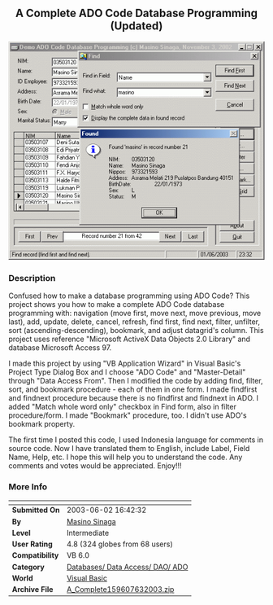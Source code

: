 ﻿<div align="center">

## A Complete ADO Code Database Programming \(Updated\)

<img src="PIC20036121384278.GIF">
</div>

### Description

Confused how to make a database programming using ADO Code? This project shows you how to make a complete ADO Code database programming with: navigation (move first, move next, move previous, move last), add, update, delete, cancel, refresh, find first, find next, filter, unfilter, sort (ascending-descending), bookmark, and adjust datagrid's column. This project uses reference "Microsoft ActiveX Data Objects 2.0 Library" and database Microsoft Access 97.

I made this project by using "VB Application Wizard" in Visual Basic's Project Type Dialog Box and I choose "ADO Code" and "Master-Detail" through "Data Access From". Then I modified the code by adding find, filter, sort, and bookmark procedure - each of them in one form. I made findfirst and findnext procedure because there is no findfirst and findnext in ADO. I added "Match whole word only" checkbox in Find form, also in filter procedure/form. I made "Bookmark" procedure, too. I didn't use ADO's bookmark property.

The first time I posted this code, I used Indonesia language for comments in source code. Now I have translated them to English, include Label, Field Name, Help, etc. I hope this will help you to understand the code. Any comments and votes would be appreciated. Enjoy!!!
 
### More Info
 


<span>             |<span>
---                |---
**Submitted On**   |2003-06-02 16:42:32
**By**             |[Masino Sinaga](https://github.com/Planet-Source-Code/PSCIndex/blob/master/ByAuthor/masino-sinaga.md)
**Level**          |Intermediate
**User Rating**    |4.8 (324 globes from 68 users)
**Compatibility**  |VB 6\.0
**Category**       |[Databases/ Data Access/ DAO/ ADO](https://github.com/Planet-Source-Code/PSCIndex/blob/master/ByCategory/databases-data-access-dao-ado__1-6.md)
**World**          |[Visual Basic](https://github.com/Planet-Source-Code/PSCIndex/blob/master/ByWorld/visual-basic.md)
**Archive File**   |[A\_Complete159607632003\.zip](https://github.com/Planet-Source-Code/masino-sinaga-a-complete-ado-code-database-programming-updated__1-45892/archive/master.zip)









